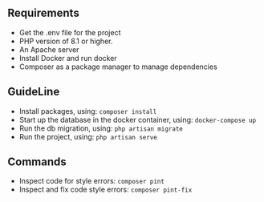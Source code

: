 ## Requirements

- Get the .env file for the project
- PHP version of 8.1 or higher.
- An Apache server
- Install Docker and run docker
- Composer as a package manager to manage dependencies

## GuideLine

- Install packages, using: `composer install`
- Start up the database in the docker container, using: `docker-compose up`
- Run the db migration, using: `php artisan migrate`
- Run the project, using: `php artisan serve`

## Commands

- Inspect code for style errors: `composer pint`
- Inspect and fix code style errors: `composer pint-fix`

